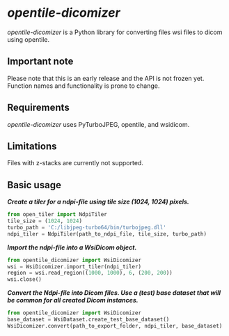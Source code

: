 # *opentile-dicomizer*
*opentile-dicomizer* is a Python library for converting files wsi files to dicom using opentile.

## Important note
Please note that this is an early release and the API is not frozen yet. Function names and functionality is prone to change.

## Requirements
*opentile-dicomizer* uses PyTurboJPEG, opentile, and wsidicom.

## Limitations
Files with z-stacks are currently not supported.

## Basic usage
***Create a tiler for a ndpi-file using tile size (1024, 1024) pixels.***
```python
from open_tiler import NdpiTiler
tile_size = (1024, 1024)
turbo_path = 'C:/libjpeg-turbo64/bin/turbojpeg.dll'
ndpi_tiler = NdpiTiler(path_to_ndpi_file, tile_size, turbo_path)
```

***Import the ndpi-file into a WsiDicom object.***
```python
from opentile_dicomizer import WsiDicomizer
wsi = WsiDicomizer.import_tiler(ndpi_tiler)
region = wsi.read_region((1000, 1000), 6, (200, 200))
wsi.close()
```

***Convert the Ndpi-file into Dicom files. Use a (test) base dataset that will be common for all created Dicom instances.***
```python
from opentile_dicomizer import WsiDicomizer
base_dataset = WsiDataset.create_test_base_dataset()
WsiDicomizer.convert(path_to_export_folder, ndpi_tiler, base_dataset)
```